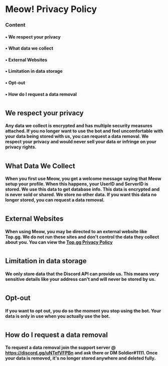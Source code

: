 # Meow! Privacy Policy 

### Content
#### • We respect your privacy
#### • What data we collect
#### • External Websites
#### • Limitation in data storage
#### • Opt-out
#### • How do I request a data removal

#

## We respect your privacy
#### Any data we collect is encrypted and has multiple security measures attached. If you no longer want to use the bot and feel uncomfortable with your data being stored with us, you can request a data removal. We respect your privacy and would never sell your data or infringe on your privacy rights.

#

## What Data We Collect 
#### When you first use Meow, you get a welcome message saying that Meow setup your profile. When this happens, your **UserID** and **ServerID** is stored. We use this data to get database info. **This data is encrypted and is never sold or shared.** We store **no other data**. If you want this data no longer stored, you can request a data removal. 

#

## External Websites 
#### When using Meow, you may be directed to an external website like Top.gg. We do not run these sites and don't control the data they collect about you. You can view the [Top.gg Privacy Policy](https://top.gg/privacy)

#

## Limitation in data storage 
#### We only store data that the Discord API can provide us. This means very sensitive details like your address can't and will never be stored by us. 

#

## Opt-out 
#### If you want to opt out, you do so the moment you stop using the bot. Your data is only in use when you actually use the bot. 

#

## How do I request a data removal 
#### To request a data removal join the support server @ https://discord.gg/uNTefVFPBn and ask there or DM Soldier#1111. Once your data is removed, it's no longer stored anywhere and deleted fully. 